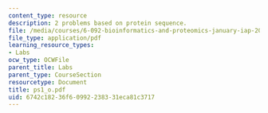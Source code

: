 ```yaml
---
content_type: resource
description: 2 problems based on protein sequence.
file: /media/courses/6-092-bioinformatics-and-proteomics-january-iap-2005/6742c18236f60992238331eca81c3717_ps1_o.pdf
file_type: application/pdf
learning_resource_types:
- Labs
ocw_type: OCWFile
parent_title: Labs
parent_type: CourseSection
resourcetype: Document
title: ps1_o.pdf
uid: 6742c182-36f6-0992-2383-31eca81c3717
---
```


